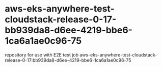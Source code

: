 # aws-eks-anywhere-test-cloudstack-release-0-17-bb939da8-d6ee-4219-bbe6-1ca6a1ae0c96-75
repository for use with E2E test job aws-eks-anywhere-test-cloudstack-release-0-17:bb939da8-d6ee-4219-bbe6-1ca6a1ae0c96-75

